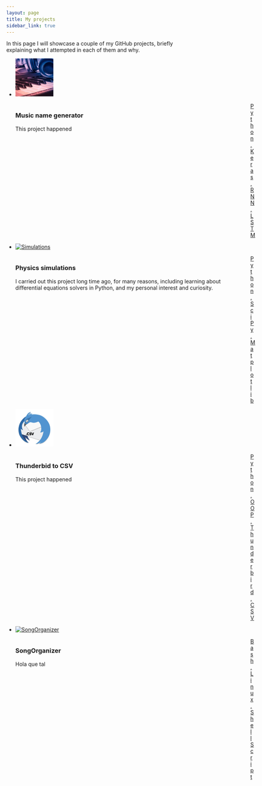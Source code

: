```yaml
---
layout: page
title: My projects
sidebar_link: true
---
```


In this page I will showcase a couple of my GitHub projects, briefly explaining what I attempted in each of them and why. 

<div>
    <ul class="thumbnail_ul">
        <a href='https://github.com/goznalo-git/musicnames-RNN-keras'>
        <li  class="thumbnail_li">
            <img src='/imgs/MusicNames.jpg' alt="MusicNames" width="100px" height="100px">
             <div style="width: 100%; ">
                <div style="width: 600px; float: left;"> <h3>Music name generator</h3> 
                <p>This project happened</p></div>
                <div style="margin-left: 620px;"> <p id='techs'>Python, Keras, RNN, LSTM</p> </div>
            </div>
        </li>
        </a>
        <a href='https://github.com/goznalo-git/PhysicsSimulations'>
        <li class="thumbnail_li">
            <img src='https://github.com/goznalo-git/portfolio/blob/main/imgs/Simulations.jpg' alt="Simulations" width="100px" height="100px">
             <div style="width: 100%; ">
                <div style="width: 600px; float: left;"> <h3>Physics simulations</h3> 
                <p>I carried out this project long time ago, for many reasons, including learning about differential equations solvers in Python, and my personal interest and curiosity.</p></div>
                <div style="margin-left: 620px;"> <p id='techs'>Python, SciPy, Matplotlib </p></div>
            </div>
        </li>
        </a>
        <a href='https://github.com/goznalo-git/thunderbird-to-csv'>
        <li class="thumbnail_li">
            <img src='https://github.com/goznalo-git/portfolio/blob/main/imgs/ThunderCSV.jpg' alt="ThunderbirdToCSV" width="100px" height="100px">
             <div style="width: 100%; ">
                <div style="width: 600px; float: left;"> <h3>Thunderbid to CSV</h3> 
                <p>This project happened</p></div>
                <div style="margin-left: 620px;"> <p id='techs'>Python, OOP, Thunderbird, CSV</p> </div>
            </div>
        </li>
        </a>
        <a href='https://github.com/goznalo-git/SongOrganizer'>
        <li class="thumbnail_li">
            <img src='{{ site.url }}/imgs/SongOrganizer.jpg' alt="SongOrganizer" width="100px" height="100px">
            <div style="width: 100%; ">
                <div style="width: 600px; float: left;"> <h3>SongOrganizer</h3> 
                <p>Hola que tal</p></div>
                <div style="margin-left: 620px;"> <p id='techs'>Bash, Linux, ShellScript</p> </div>
            </div>
        </li>
        </a>
    </ul>
</div>